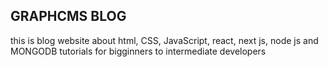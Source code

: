 ## GRAPHCMS BLOG
this is blog website about html, CSS, JavaScript, react, next js, node js and MONGODB tutorials for bigginners to intermediate developers
